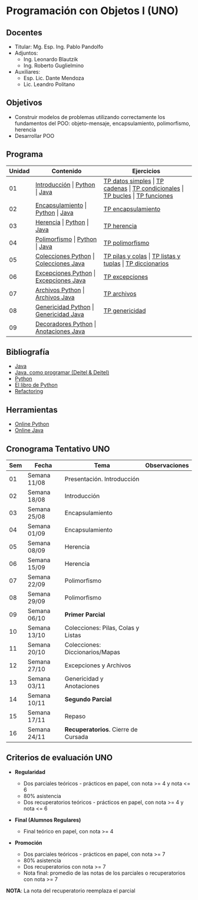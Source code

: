 # Programación con Objetos I (UNO)

## Docentes

* Titular: Mg. Esp. Ing. Pablo Pandolfo
* Adjuntos:
  * Ing. Leonardo Blautzik
  * Ing. Roberto Guglielmino
* Auxiliares:
  * Esp. Lic. Dante Mendoza
  * Lic. Leandro Politano

## Objetivos

* Construir modelos de problemas utilizando correctamente los fundamentos del POO: objeto-mensaje, encapsulamiento, polimorfismo, herencia
* Desarrollar POO

## Programa

| Unidad | Contenido | Ejercicios |
| -- | -- | -- |
| 01 | [Introducción](doc/01-intro.ipynb) \| [Python](doc/01-intro-python.ipynb) \| [Java](doc/01-intro-java.ipynb)                                   | [TP datos simples](tp/01-01-tipo-datos-simples.ipynb) \| [TP cadenas](tp/01-02-cadenas.ipynb) \| [TP condicionales](tp/01-03-condicionales.ipynb) \| [TP bucles](tp/01-04-bucles.ipynb) \| [TP funciones](tp/01-05-funciones.ipynb) |
| 02 | [Encapsulamiento](doc/02-encapsulamiento.ipynb) \| [Python](doc/02-encapsulamiento-python.ipynb) \| [Java](doc/02-encapsulamiento-java.ipynb)  | [TP encapsulamiento](tp/02-encapsulamiento.ipynb) |
| 03 | [Herencia](doc/03-herencia.ipynb) \| [Python](doc/03-herencia-python.ipynb) \| [Java](doc/03-herencia-java.ipynb)                              | [TP herencia](tp/03-herencia.ipynb) |
| 04 | [Polimorfismo](doc/04-polimorfismo.ipynb) \| [Python](doc/04-polimorfismo-python.ipynb) \| [Java](doc/04-polimorfismo-java.ipynb)              | [TP polimorfismo](tp/04-polimorfismo.ipynb) |
| 05 | [Colecciones Python](doc/05-colecciones-python.ipynb) \| [Colecciones Java](doc/05-colecciones-java.ipynb)                                     | [TP pilas y colas](tp/05-01-pilas-colas.ipynb) \| [TP listas y tuplas](tp/05-02-listas-tuplas.ipynb) \| [TP diccionarios](tp/05-03-diccionarios.ipynb)         |
| 06 | [Excepciones Python](doc/06-excepciones-python.ipynb) \| [Excepciones Java](doc/06-excepciones-java.ipynb)                                     | [TP excepciones](tp/06-excepciones.ipynb) |
| 07 | [Archivos Python](doc/07-archivos-python.ipynb) \| [Archivos Java](doc/07-archivos-java.ipynb)                                                 | [TP archivos](tp/07-archivos.ipynb) |
| 08 | [Genericidad Python](doc/08-genericidad-python.ipynb) \| [Genericidad Java](doc/08-genericidad-java.ipynb)                                     | [TP genericidad](tp/08-genericidad.ipynb) |
| 09 | [Decoradores Python](doc/09-decoradores-python.ipynb) \| [Anotaciones Java](doc/09-anotaciones-java.ipynb)                                     | |

## Bibliografía

* [Java](https://www.java.com/es/)
* [Java, como programar (Deitel & Deitel)](biblio/)
* [Python](https://www.python.org/)
* [El libro de Python](https://ellibrodepython.com/)
* [Refactoring](https://refactoring.guru/es)

## Herramientas

* [Online Python](https://www.online-python.com/)
* [Online Java](https://www.jdoodle.com/online-java-compiler)

## Cronograma Tentativo UNO

| **Sem** | **Fecha** | **Tema** | **Observaciones** |
| -- | --           | --                                    | -- |
| 01 | Semana 11/08 | Presentación. Introducción            | |
| 02 | Semana 18/08 | Introducción                          | |
| 03 | Semana 25/08 | Encapsulamiento                       | |
| 04 | Semana 01/09 | Encapsulamiento                       | |
| 05 | Semana 08/09 | Herencia                              | |
| 06 | Semana 15/09 | Herencia                              | |
| 07 | Semana 22/09 | Polimorfismo                          | |
| 08 | Semana 29/09 | Polimorfismo                          | |
| 09 | Semana 06/10 | **Primer Parcial**                    | |
| 10 | Semana 13/10 | Colecciones: Pilas, Colas y Listas    | |
| 11 | Semana 20/10 | Colecciones: Diccionarios/Mapas       | |
| 12 | Semana 27/10 | Excepciones y Archivos                | |
| 13 | Semana 03/11 | Genericidad y Anotaciones             | |
| 14 | Semana 10/11 | **Segundo Parcial**                   | |
| 15 | Semana 17/11 | Repaso                                | |
| 16 | Semana 24/11 | **Recuperatorios**. Cierre de Cursada | |

## Criterios de evaluación UNO

* **Regularidad**
  * Dos parciales teóricos - prácticos en papel, con nota >= 4 y nota <= 6
  * 80% asistencia
  * Dos recuperatorios teóricos - prácticos en papel, con nota >= 4 y nota <= 6

* **Final (Alumnos Regulares)**
  * Final teórico en papel, con nota >= 4

* **Promoción**
  * Dos parciales teóricos - prácticos en papel, con nota >= 7
  * 80% asistencia
  * Dos recuperatorios con nota >= 7
  * Nota final: promedio de las notas de los parciales o recuperatorios con nota >= 7

**NOTA**: La nota del recuperatorio reemplaza el parcial
